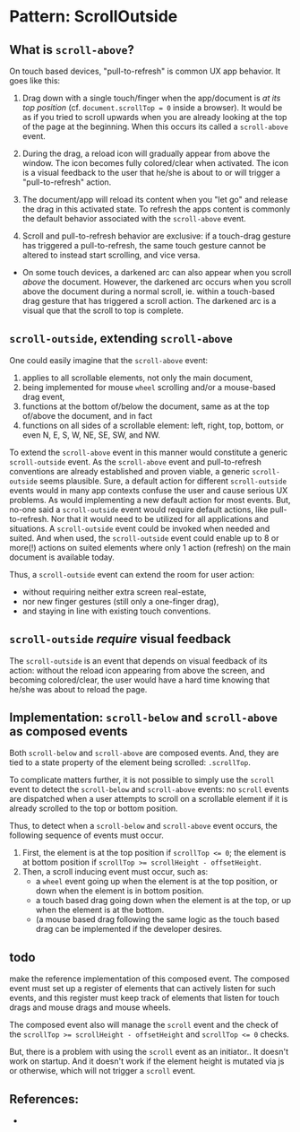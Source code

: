 # Pattern: ScrollOutside

## What is `scroll-above`?

On touch based devices, "pull-to-refresh" is common UX app behavior. It goes like this:

1. Drag down with a single touch/finger when the app/document is *at its top position* (cf. `document.scrollTop = 0` inside a browser). It would be as if you tried to scroll upwards when you are already looking at the top of the page at the beginning. When this occurs its called a `scroll-above` event.

2. During the drag, a reload icon will gradually appear from above the window. The icon becomes fully colored/clear when activated. The icon is a visual feedback to the user that he/she is about to or will trigger a "pull-to-refresh" action.

3. The document/app will reload its content when you "let go" and release the drag in this activated state. To refresh the apps content is commonly the default behavior associated with the `scroll-above` event.

4. Scroll and pull-to-refresh behavior are exclusive: if a touch-drag gesture has triggered a pull-to-refresh, the same touch gesture cannot be altered to instead start scrolling, and vice versa.

 * On some touch devices, a darkened arc can also appear when you scroll *above* the document. However, the darkened arc occurs when you scroll above the document during a normal scroll, ie. within a touch-based drag gesture that has triggered a scroll action. The darkened arc is a visual que that the scroll to top is complete. 
 
## `scroll-outside`, extending `scroll-above`

One could easily imagine that the `scroll-above` event:
 
1. applies to all scrollable elements, not only the main document,
2. being implemented for mouse `wheel` scrolling and/or a mouse-based drag event,
2. functions at the bottom of/below the document, same as at the top of/above the document, and in fact
3. functions on all sides of a scrollable element: left, right, top, bottom, or even N, E, S, W, NE, SE, SW, and NW.

To extend the `scroll-above` event in this manner would constitute a generic `scroll-outside` event. As the `scroll-above` event and pull-to-refresh conventions are already established and proven viable, a generic `scroll-outside` seems plausible. Sure, a default action for different `scroll-outside` events would in many app contexts confuse the user and cause serious UX problems. As would implementing a new default action for most events. But, no-one said a `scroll-outside` event would require default actions, like pull-to-refresh. Nor that it would need to be utilized for all applications and situations. A `scroll-outside` event could be invoked when needed and suited. And when used, the `scroll-outside` event could enable up to 8 or more(!) actions on suited elements where only 1 action (refresh) on the main document is available today. 

Thus, a `scroll-outside` event can extend the room for user action:
 * without requiring neither extra screen real-estate, 
 * nor new finger gestures (still only a one-finger drag),
 * and staying in line with existing touch conventions.

## `scroll-outside` *require* visual feedback

The `scroll-outside` is an event that depends on visual feedback of its action: without the reload icon appearing from above the screen, and becoming colored/clear, the user would have a hard time knowing that he/she was about to reload the page.

## Implementation: `scroll-below` and `scroll-above` as composed events

Both `scroll-below` and `scroll-above` are composed events. And, they are tied to a state property of the element being scrolled: `.scrollTop`.

To complicate matters further, it is not possible to simply use the `scroll` event to detect the `scroll-below` and `scroll-above` events: no `scroll` events are dispatched when a user attempts to scroll on a scrollable element if it is already scrolled to the top or bottom position.

Thus, to detect when a `scroll-below` and `scroll-above` event occurs, the following sequence of events must occur. 

1. First, the element is at the top position if `scrollTop <= 0`; the element is at bottom position if `scrollTop >= scrollHeight - offsetHeight`.
2. Then, a scroll inducing event must occur, such as:
   * a `wheel` event going up when the element is at the top position, or down when the element is in bottom position.
   * a touch based drag going down when the element is at the top, or up when the element is at the bottom.
   * (a mouse based drag following the same logic as the touch based drag can be implemented if the developer desires.

## todo

make the reference implementation of this composed event.
The composed event must set up a register of elements that can actively listen for such events, and this register must keep track of elements that listen for touch drags and mouse drags and mouse wheels.

The composed event also will manage the `scroll` event and the check of the `scrollTop >= scrollHeight - offsetHeight` and `scrollTop <= 0` checks.

But, there is a problem with using the `scroll` event as an initiator.. It doesn't work on startup. And it doesn't work if the element height is mutated via js or otherwise, which will not trigger a `scroll` event.  

## References:

 *